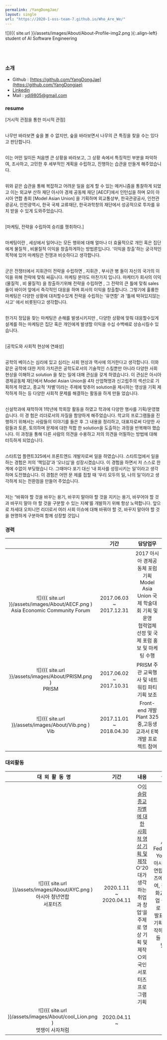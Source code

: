 ```yaml
---
permalink: /YangDongJae/
layout: single
url: "https://2020-1-oss-team-7.github.io/Who_Are_We/"
---
```


![]({{ site.url }}/assets/images/About/About-Profile-img2.png    ){:.align-left}
<br/>
student of AI Software Engineering <br/>
<br/>
<br/>
<br/>

### 소개

* Github : [https://github.com/YangDongJae](https://github.com/YangDongjae)
* [Linkedin](https://www.linkedin.com/in/dongjae-yang-88918b175/)
* Mail : ydj9805@gmail.com

### resume
[거시적 관점을 통한 미시적 관점]<br/><br/>

나무만 바라보면 숲을 볼 수 없지만, 숲을 바라보면서 나무의 큰 특징을 찾을 수는 있다고 판단합니다.<br/><br/>

이는 어떤 일이든 처음엔 큰 상황을 바라보고, 그 상황 속에서 특징적인 부분을 파악하여, 조사하고, 고민한 후 세부적인 계획을 수립하고, 진행하는 습관을 만들게 해주었습니다.<br/><br/>

위와 같은 습관을 통해 복잡하고 어려운 일을 쉽게 할 수 있는 메커니즘을 통찰하게 되었고 이는 외교부 산하 재단 아시아 경제 공동체 재단 [AECF]에서 인턴십을 하며 모이 아시아 연합 총회 [Model Asian Union] 을 기획하며 외교통상부, 한국관광공사, 인천관광공사, 인천광역시, 한국 국제 교류재단, 한국과학창의 재단에서 성공적으로 투자를 유치 받을 수 있게 도와주었습니다.<br/><br/>

[마케팅, 전략을 수립하여 승리를 쟁취하다.]<br/><br/>

마케팅이란 , 세상에서 일어나는 모든 행위에 대해 얼마나 더 효율적으로 개인 혹은 집단에게 물질적 , 비물질적 이익을 창출하게하는 방법론입니다.  '이익을 창출'하는 궁극적인 목적에 있어 마케팅은 전쟁과 비슷하다고 생각합니다.<br/><br/>

군은  전쟁터에서 지휘관이 전략을 수립하면 ,  지휘관 , 부사관 병 들이 자신의 국가의 이익을 위해 전략에 맞춰 싸웁니다. 마케팅 분야도 마찬가지 입니다. 마케터가 회사의 이익(물질적 , 비 물질적) 을 창출하기위해 전략을 수립하면 , 그 전략의 큰 틀에 맞춰 sales 들이 바이어 앞에서 즉각적인 대응을 하며 회사의 이익을 창출합니다. 그렇기에 훌륭한 마케팅은 다양한 상황에 대처할수있게 전략을 수립하는 '유연함' 과 '틀에 박혀있지않는 사고' 에서 비롯된다고 생각합니다. <br/><br/>

한가지 정답을 찾는 마케팅은 손해를 발생시키지만 , 다양한 상황에 맞춰 대응할수있게 설계를 하는 마케팅은 집단 혹은 개인에게 발생할 이익을 수십 수백배로 상승시킬수 있습니다.<br/><br/>

[공학도와 사회적 현상에 연쇄성]<br/><br/>

공학의 베이스는 심리에 있고 심리는 사회 현상과 역사에 의거한다고 생각합니다. 이와 같은 공학에
대한 저의 가치관은 공학도로서의 기술적인 스킬뿐만 아니라 다양한 사회 현상을 이해하고 solution
을 찾는 일에 대해 관심을 갖게 하였습니다. 이 관심은 아시아 경제공동체 재단에서 Model Asian
Union을 4차 산업혁명과 신고립주의 섹션으로 기획하게 하였고, 종교적 ‘차별’이라는 주제에 맞추어
solution을 제시하는 영상을 기획 제작하게 하는 등 다양한 사회적 문제를 해결하는 활동을 하게 만들
었습니다.<br/><br/>

신설학과에 재학하여 1학년에 학회장 활동을 하였고 학과에 다양한 행사를 기획/운영했습니다. 이 경
험은 리더로서의 자질을 함양하게 해주었습니다. 학교의 프로그램들을 진행하기 위해서는 사람들의
이야기를 들은 후 그 내용을 정리하고, 대표자로써 다양한 사람들과 토론, 토의하며 문제에 대한 적합
한 solution을 도출하는 과정을 반복해야 했습니다. 이 과정을 통해 다른 사람의 의견을 수용하고 저의
의견을 어필하는 방법에 대해 터득하게 되었습니다.<br/><br/>

스타트업 플랜트325에서 프론트엔드 개발자로써 일을 하였습니다. 스타트업에서 일을 하는 경험은
저의 ‘책임감’과 ‘오너십’을 성장시켰습니다. 이 경험을 하면서 저 스스로 한계에 수없이 부딪혔습니
다. 그때마다 포기 대신 ‘내 회사를 성장시키는 일’이라고 생각하며 도전했습니다. 이 경험은 어떤 문
제를 접할 때 ‘우리 모두의 일, 나의 일’이라고 생각하게 되는 전환점을 만들어 주었습니다.<br/><br/>

저는 “바꿔야 할 것을 바꾸는 용기, 바꾸지 말아야 할 것을 지키는 용기, 바꾸어야 할 것과 바꾸지 말아
야 할 것을 구분할 수 있는 지혜‘를 개발하기 위해 항상 노력합니다. 앞으로 차세대 오피니언 리더로서
여러 사회 이슈에 대해 바꿔야 할 것, 바꾸지 말아야 할 것을 현명하게 구분하여 함께 성장할 것입니

### 경력

|  | 기간  | 담당업무 |
| :---------:|:---------:|:---------:|
| ![]({{ site.url }}/assets/images/About/AECF.png    )<br/> Asia Economic Community Forum | 2017.06.03 ~ 2017.12.31    | 2017 아시아 경제공동체 포럼 기획 <br/> Model Asia Union 국제 학술대회 기획 및 운영 <br/>협력업체 선정 및 국제 포럼 홍보 및 마케팅 수행  |
| ![]({{ site.url }}/assets/images/About/PRISM.png    )<br/>PRISM    |  2017.06.02 ~ 2017.10.31   |  PRISM 주관 교육행사 및 네트워킹 파티 기획 보조 <br/>  |
| ![]({{ site.url }}/assets/images/About/Vib.png    )<br/>Vib    | 2017.11.01 ~ 2018.04.30    |  Front-end 개발 <br/>Plant 325 중,고등생 교과서 E북 개발 프로젝트 참여  |

### 대외활동 

| &nbsp;&nbsp;대&nbsp;&nbsp;외&nbsp;&nbsp;활&nbsp;&nbsp;동&nbsp;&nbsp;명 | 기간  |내용 | 설명 |
| :---------:|:---------:|:-----------------------------:|:---------:|
|![]({{ site.url }}/assets/images/About/AYC.png    )<br/>아시아 청년연합<br/>서포터즈|2020.1.11 ~ 2020.04.11| ○[이슬람 종교 차별에 대한 <br/>  사회적 영상 기획 및 제작](https://www.youtube.com/watch?v=3uM8zKF3gJE)<br/> ○'20대가 생각하는 취업과 창업'을 주제로 영상 기획 및 제작 <br/>○외국인 서포터즈 프로그램기획 |Asia Federation Youth 의 아시아 청년 연합 서포터즈에 참가하여, 창업, 문화교류, 취업 을 주제로 영상과 발표자료를 기획하고 제작하여 대중들 앞에서 발표.|
|![]({{ site.url }}/assets/images/About/cool_Lion.png    )<br/>멋쟁이 사자처럼|2020.04.11 ~ |||









